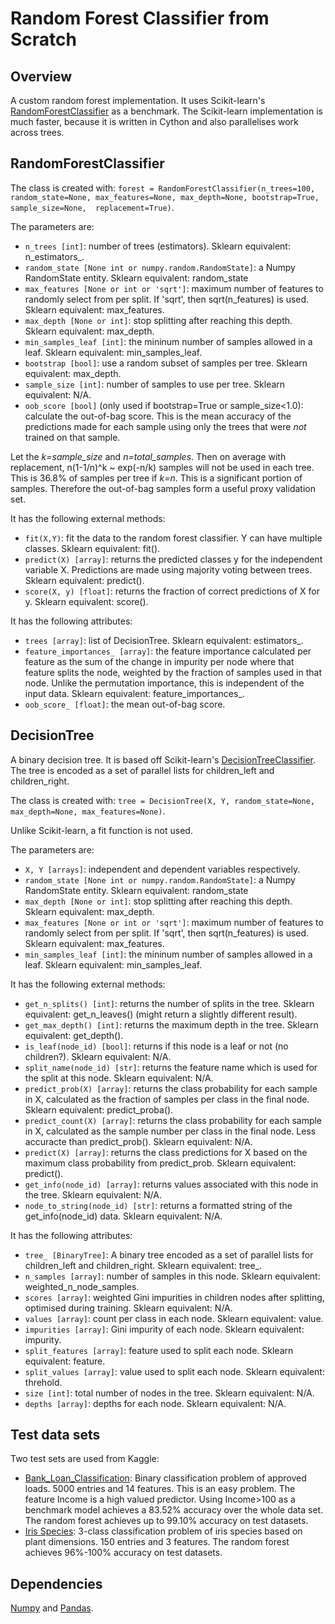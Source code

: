 # Random Forest Classifier from Scratch

## Overview

A custom random forest implementation. It uses Scikit-learn's [RandomForestClassifier](https://scikit-learn.org/stable/modules/generated/sklearn.ensemble.RandomForestClassifier.html)
as a benchmark. The Scikit-learn implementation is much faster, because it is written in Cython and also parallelises work across trees. 

## RandomForestClassifier
The class is created with:
`forest = RandomForestClassifier(n_trees=100, random_state=None, max_features=None, max_depth=None, bootstrap=True, sample_size=None,  replacement=True)`.

The parameters are:
- `n_trees [int]`: number of trees (estimators). Sklearn equivalent: n_estimators_.
- `random_state [None int or numpy.random.RandomState]`: a Numpy RandomState entity. Sklearn equivalent: random_state
- `max_features [None or int or 'sqrt']`: maximum number of features to randomly select from per split. If 'sqrt', then sqrt(n_features) is used. Sklearn equivalent: max_features.
- `max_depth [None or int]`: stop splitting after reaching this depth. Sklearn equivalent: max_depth.
- `min_samples_leaf [int]`: the mininum number of samples allowed in a leaf. Sklearn equivalent: min_samples_leaf.
- `bootstrap [bool]`: use a random subset of samples per tree. Sklearn equivalent: max_depth.
- `sample_size [int]`: number of samples to use per tree. Sklearn equivalent: N/A.
- `oob_score [bool]` (only used if bootstrap=True or sample_size<1.0): calculate the out-of-bag score. This is the mean accuracy of the predictions made for each sample using
only the trees that were _not_ trained on that sample. 

Let the _k=sample_size_ and _n=total_samples_.
Then on average with replacement, n(1-1/n)^k ~ exp(-n/k) samples will not be used in each tree. This is 36.8% of samples per tree if _k=n_. 
This is a significant portion of samples. Therefore the out-of-bag samples form a useful proxy validation set.

It has the following external methods:
- `fit(X,Y)`: fit the data to the random forest classifier. Y can have multiple classes. Sklearn equivalent: fit().
- `predict(X) [array]`: returns the predicted classes y for the independent variable X. Predictions are made using majority voting between trees. Sklearn equivalent: predict().
- `score(X, y) [float]`: returns the fraction of correct predictions of X for y. Sklearn equivalent: score().

It has the following attributes:
- `trees [array]`: list of DecisionTree. Sklearn equivalent: estimators_. 
- `feature_importances_ [array]`: the feature importance calculated per feature as the sum of the change in impurity per node where that feature splits the node, 
weighted by the fraction of samples used in that node. 
Unlike the permutation importance, this is independent of the input data. Sklearn equivalent: feature_importances_.
- `oob_score_ [float]`: the mean out-of-bag score.

## DecisionTree
A binary decision tree. It is based off Scikit-learn's [DecisionTreeClassifier](https://scikit-learn.org/stable/modules/generated/sklearn.tree.DecisionTreeClassifier.html).
 The tree is encoded as a set of parallel lists for children_left and children_right.

The class is created with:
`tree = DecisionTree(X, Y, random_state=None, max_depth=None, max_features=None)`.

Unlike Scikit-learn, a fit function is not used.

The parameters are:
- `X, Y [arrays]`: independent and dependent variables respectively. 
- `random_state [None int or numpy.random.RandomState]`: a Numpy RandomState entity. Sklearn equivalent: random_state
- `max_depth [None or int]`: stop splitting after reaching this depth. Sklearn equivalent: max_depth.
- `max_features [None or int or 'sqrt']`: maximum number of features to randomly select from per split. If 'sqrt', then sqrt(n_features) is used. Sklearn equivalent: max_features.
- `min_samples_leaf [int]`: the mininum number of samples allowed in a leaf. Sklearn equivalent: min_samples_leaf.
 
It has the following external methods:
- `get_n_splits() [int]`: returns the number of splits in the tree. Sklearn equivalent: get_n_leaves() (might return a slightly different result).
- `get_max_depth() [int]`: returns the maximum depth in the tree. Sklearn equivalent: get_depth().
- `is_leaf(node_id) [bool]`: returns if this node is a leaf or not (no children?). Sklearn equivalent: N/A.
- `split_name(node_id) [str]`: returns the feature name which is used for the split at this node. Sklearn equivalent: N/A.
- `predict_prob(X) [array]`: returns the class probability for each sample in X, calculated as the fraction of samples per class in the final node. 
Sklearn equivalent: predict_proba(). 
- `predict_count(X) [array]`: returns the class probability for each sample in X, calculated as the sample number per class in the final node. Less accuracte than predict_prob().
Sklearn equivalent: N/A. 
- `predict(X) [array]`: returns the class predictions for X based on the maximum class probability from predict_prob. Sklearn equivalent: predict().
- `get_info(node_id) [array]`: returns values associated with this node in the tree. Sklearn equivalent: N/A.
- `node_to_string(node_id) [str]`: returns a formatted string of the get_info(node_id) data. Sklearn equivalent: N/A.
 
It has the following attributes:
- `tree_ [BinaryTree]`: A binary tree encoded as a set of parallel lists for children_left and children_right. Sklearn equivalent: tree_. 
- `n_samples [array]`: number of samples in this node. Sklearn equivalent: weighted_n_node_samples.
- `scores [array]`: weighted Gini impurities in children nodes after splitting, optimised during training. Sklearn equivalent: N/A.
- `values [array]`: count per class in each node. Sklearn equivalent: value.
- `impurities [array]`: Gini impurity of each node. Sklearn equivalent: impurity.
- `split_features [array]`: feature used to split each node. Sklearn equivalent: feature.
- `split_values [array]`: value used to split each node. Sklearn equivalent: threhold.
- `size [int]`: total number of nodes in the tree. Sklearn equivalent: N/A.
- `depths [array]`: depths for each node. Sklearn equivalent: N/A.

## Test data sets

Two test sets are used from Kaggle:
- [Bank_Loan_Classification](https://www.kaggle.com/sriharipramod/bank-loan-classification/): Binary classification problem of approved loads. 5000 entries and 14 features.
This is an easy problem. The feature Income is a high valued predictor. Using Income>100 as a benchmark model achieves a 83.52% accuracy over the whole data set.
The random forest achieves up to 99.10% accuracy on test datasets.
- [Iris Species](https://www.kaggle.com/uciml/iris): 3-class classification problem of iris species based on plant dimensions. 150 entries and 3 features.
The random forest achieves 96%-100% accuracy on test datasets.

## Dependencies

[Numpy](https://numpy.org/) and [Pandas](https://pandas.pydata.org/).